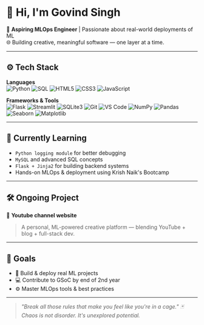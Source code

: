 # 👋 Hi, I'm Govind Singh

🚀 **Aspiring MLOps Engineer** | Passionate about real-world deployments of ML  
🌐 Building creative, meaningful software — one layer at a time.

---

## ⚙️ Tech Stack

**Languages**  
![Python](https://img.shields.io/badge/Python-3776AB?style=flat&logo=python&logoColor=white) 
![SQL](https://img.shields.io/badge/SQL-4479A1?style=flat&logo=mysql&logoColor=white) 
![HTML5](https://img.shields.io/badge/HTML5-E34F26?style=flat&logo=html5&logoColor=white) 
![CSS3](https://img.shields.io/badge/CSS3-1572B6?style=flat&logo=css3&logoColor=white)
![JavaScript](https://img.shields.io/badge/JavaScript-F7DF1E?style=flat&logo=javascript&logoColor=black)

**Frameworks & Tools**  
![Flask](https://img.shields.io/badge/Flask-000000?style=flat&logo=flask&logoColor=white)
![Streamlit](https://img.shields.io/badge/Streamlit-FF4B4B?style=flat&logo=streamlit&logoColor=white)
![SQLite3](https://img.shields.io/badge/SQLite-07405E?style=flat&logo=sqlite&logoColor=white)
![Git](https://img.shields.io/badge/Git-F05032?style=flat&logo=git&logoColor=white)
![VS Code](https://img.shields.io/badge/VSCode-007ACC?style=flat&logo=visual-studio-code&logoColor=white)
![NumPy](https://img.shields.io/badge/NumPy-013243?style=flat&logo=numpy&logoColor=white)
![Pandas](https://img.shields.io/badge/Pandas-150458?style=flat&logo=pandas&logoColor=white)
![Seaborn](https://img.shields.io/badge/Seaborn-2E3B4E?style=flat)
![Matplotlib](https://img.shields.io/badge/Matplotlib-11557C?style=flat)

---

## 🧠 Currently Learning

- `Python logging module` for better debugging  
- `MySQL` and advanced SQL concepts  
- `Flask + Jinja2` for building backend systems  
- Hands-on MLOps & deployment using Krish Naik's Bootcamp

---

## 🛠 Ongoing Project

🎥 **Youtube channel website**  
> A personal, ML-powered creative platform — blending YouTube + blog + full-stack dev.

---

## 🎯 Goals

- 🚀 Build & deploy real ML projects  
- 💻 Contribute to GSoC by end of 2nd year  
- ⚙️ Master MLOps tools & best practices

---

> _"Break all those rules that make you feel like you're in a cage." 🃏_  
> _Chaos is not disorder. It's unexplored potential._

